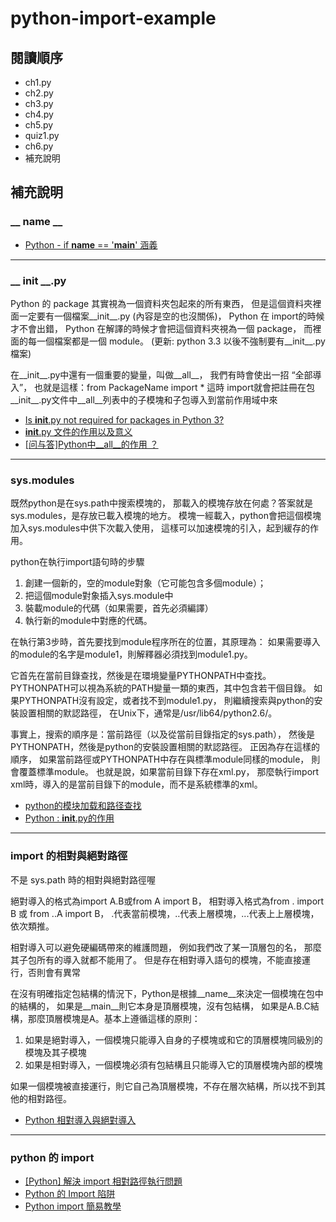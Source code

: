 # python-import-example

## 閱讀順序
- ch1.py
- ch2.py
- ch3.py
- ch4.py
- ch5.py
- quiz1.py
- ch6.py
- 補充說明


## 補充說明

### __ name __
- [Python - if __name__ == '__main__' 涵義](https://blog.castman.net/%E6%95%99%E5%AD%B8/2018/01/27/python-name-main.html)

---

### __ init __.py
Python 的 package 其實視為一個資料夾包起來的所有東西，
但是這個資料夾裡面一定要有一個檔案__init__.py (內容是空的也沒關係)，
Python 在 import的時候才不會出錯，
Python 在解譯的時候才會把這個資料夾視為一個 package，
而裡面的每一個檔案都是一個 module。
(更新: python 3.3 以後不強制要有__init__.py 檔案)

在__init__.py中還有一個重要的變量，叫做__all__，
我們有時會使出一招 “全部導入”，
也就是這樣：from PackageName import *
這時 import就會把註冊在包__init__.py文件中__all__列表中的子模塊和子包導入到當前作用域中來

- [Is __init__.py not required for packages in Python 3?](https://stackoverflow.com/questions/37139786/is-init-py-not-required-for-packages-in-python-3)
- [__init__.py 文件的作用以及意义](https://blog.csdn.net/xiaocaibai/article/details/80542920)
- [[问与答]Python中__all__的作用 ？](https://blog.csdn.net/orangleliu/article/details/49848413)

---

### sys.modules
既然python是在sys.path中搜索模塊的，
那載入的模塊存放在何處？答案就是sys.modules，是存放已載入模塊的地方。
模塊一經載入，python會把這個模塊加入sys.modules中供下次載入使用，
這樣可以加速模塊的引入，起到緩存的作用。

python在執行import語句時的步驟
  1. 創建一個新的，空的module對象（它可能包含多個module）；
  2. 把這個module對象插入sys.module中
  3. 裝載module的代碼（如果需要，首先必須編譯）
  4. 執行新的module中對應的代碼。

在執行第3步時，首先要找到module程序所在的位置，其原理為：
如果需要導入的module的名字是module1，則解釋器必須找到module1.py。

它首先在當前目錄查找，然後是在環境變量PYTHONPATH中查找。
PYTHONPATH可以視為系統的PATH變量一類的東西，其中包含若干個目錄。
如果PYTHONPATH沒有設定，或者找不到module1.py，
則繼續搜索與python的安裝設置相關的默認路徑，
在Unix下，通常是/usr/lib64/python2.6/。

事實上，搜索的順序是：當前路徑（以及從當前目錄指定的sys.path），
然後是PYTHONPATH，然後是python的安裝設置相關的默認路徑。
正因為存在這樣的順序，
如果當前路徑或PYTHONPATH中存在與標準module同樣的module，
則會覆蓋標準module。
也就是說，如果當前目錄下存在xml.py，
那麼執行import xml時，導入的是當前目錄下的module，而不是系統標準的xml。

- [python的模块加载和路径查找](https://wecatch.me/blog/2016/05/28/python-module-path-find/)
- [Python : __init__.py的作用](https://my.oschina.net/cloudcoder/blog/201271)

---

### import 的相對與絕對路徑
不是 sys.path 時的相對與絕對路徑喔

絕對導入的格式為import A.B或from A import B，
相對導入格式為from . import B 或 from ..A import B，
.代表當前模塊，..代表上層模塊，...代表上上層模塊，依次類推。

相對導入可以避免硬編碼帶來的維護問題，
例如我們改了某一頂層包的名，
那麼其子包所有的導入就都不能用了。
但是存在相對導入語句的模塊，不能直接運行，否則會有異常

在沒有明確指定包結構的情況下，Python是根據__name__來決定一個模塊在包中的結構的，
如果是__main__則它本身是頂層模塊，沒有包結構，
如果是A.B.C結構，那麼頂層模塊是A。基本上遵循這樣的原則：

  1. 如果是絕對導入，一個模塊只能導入自身的子模塊或和它的頂層模塊同級別的模塊及其子模塊
  2. 如果是相對導入，一個模塊必須有包結構且只能導入它的頂層模塊內部的模塊

如果一個模塊被直接運行，則它自己為頂層模塊，不存在層次結構，所以找不到其他的相對路徑。

- [Python 相對導入與絕對導入](http://kuanghy.github.io/2016/07/21/python-import-relative-and-absolute)

---

### python 的 import
- [[Python] 解決 import 相對路徑執行問題](https://medium.com/bryanyang0528/python-%E8%A7%A3%E6%B1%BA%E7%9B%B8%E5%B0%8D%E8%B7%AF%E5%BE%91%E5%9F%B7%E8%A1%8C%E5%95%8F%E9%A1%8C-5cb157d22ab0)
- [Python 的 Import 陷阱](https://medium.com/pyladies-taiwan/python-%E7%9A%84-import-%E9%99%B7%E9%98%B1-3538e74f57e3)
- [Python import 簡易教學](https://medium.com/@alan81920/python-import-%E7%B0%A1%E6%98%93%E6%95%99%E5%AD%B8-c98e8e2553d3)